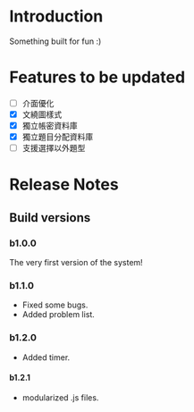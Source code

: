 # Introduction
Something built for fun :)
# Features to be updated
- [ ] 介面優化
- [x] 文繞圖樣式
- [x] 獨立帳密資料庫
- [x] 獨立題目分配資料庫
- [ ] 支援選擇以外題型

# Release Notes
## Build versions
### b1.0.0
The very first version of the system!
### b1.1.0
- Fixed some bugs.
- Added problem list.
### b1.2.0
- Added timer.
#### b1.2.1
- modularized .js files.
